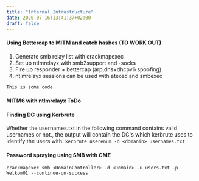 ```yaml
---
title: "Internal Infrastructure"
date: 2020-07-16T13:41:37+02:00
draft: false
---
```


#### Using Bettercap to MITM and catch hashes (TO WORK OUT)
1. Generate smb relay list with crackmapexec
2. Set up ntlmrelayx with smb2support and -socks
3. Fire up responder + bettercap (arp,dns+dhcpv6 spoofing)
4. ntlmrelayx sessions can be used with atexec and smbexec

```js
This is some code
```

#### MITM6 with ntlmrelayx ToDo

#### Finding DC using Kerbrute
Whether the usernames.txt in the following command contains valid usernames or not., the output will contain the DC's which kerbrute uses to identify the users with.
```kerbrute userenum -d <domanin> usernames.txt```

#### Password spraying using SMB with CME

```crackmapexec smb <DomainController> -d <Domain> -u users.txt -p Welkom01 --continue-on-success```